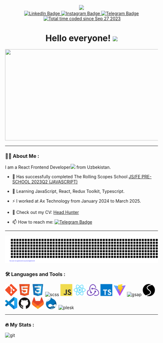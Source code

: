 <div id="header" align="center">
  <img src="https://media.giphy.com/media/1qeMVoOlGWcL0CIYw3/giphy.gif?cid=790b7611c25bd2a56877733093da0a57ff5ab40e13eb5382&ep=v1_user_favorites&rid=giphy.gif&ct=s" width="100"/>
  <div id="badges">
    <a href="https://www.linkedin.com/in/amal-asrarkulov-frontend-developer/">
      <img src="https://img.shields.io/badge/LinkedIn-blue?logo=linkedin&logoColor=white&style=for-the-badge" alt="LinkedIn Badge"/>
    </a>
    <a href="https://www.instagram.com/xomyak_po_kli4ke_xoma/">
      <img src="https://img.shields.io/badge/Instagram-red?style=for-the-badge&logo=instagram&logoColor=white" alt="Instagram Badge"/>
    </a>
    <a href="https://t.me/Hunter_137">
      <img src="https://img.shields.io/badge/Telegram-blue?style=for-the-badge&logo=telegram&logoColor=white" alt="Telegram Badge"/>
    </a>
  </div>
  <div id="badges">
    <img src="https://komarev.com/ghpvc/?username=Hunter-137&style=flat-square&color=blue" alt=""/>
    <a href="https://wakatime.com/@e96c5083-e8d4-4db9-ba39-96140a0f1916?style=social"><img src="https://wakatime.com/badge/user/e96c5083-e8d4-4db9-ba39-96140a0f1916.svg" alt="Total time coded since Sep 27 2023" /></a>
  </div>
  <h1>
    Hello everyone! <img src="https://github.com/blackcater/blackcater/raw/main/images/Hi.gif" height="32"/>
  </h1> 
</div>

<div align="center">
  <img src="https://media.giphy.com/media/k0ijJhqrUP4T2EvmJ1/giphy.gif?cid=ecf05e47i103t69duyytl5m10a8yzkfm1du0tlhdujqqjwis&ep=v1_gifs_search&rid=giphy.gif&ct=g" width="600" height="300"/>
</div>

---

### :man_technologist: About Me :
I am a React Frontend Developer<img src="https://media.giphy.com/media/WUlplcMpOCEmTGBtBW/giphy.gif" width="30"> from Uzbekistan.
- :telescope: Has successfully completed The Rolling Scopes School [JS/FE PRE-SCHOOL 2023Q2 (JAVASCRIPT)](https://app.rs.school/certificate/0sq29rl7)

- :seedling: Learning JavaScript, React, Redux Toolkit, Typescript.

- :zap: I worked at Ax Technology from January 2024 to March 2025.

- :bookmark_tabs: Check out my CV: [Head Hunter](https://tashkent.hh.uz/resume/b0cb1136ff0e74315a0039ed1f5977314a5838)

- :mailbox: How to reach me: [![Telegram Badge](https://img.shields.io/badge/Telegram-blue?logo=telegram&logoColor=white)](https://t.me/Hunter_137)

---
<div align="center">
  <img src="gitartwork.svg" alt="animation"/>
</div>

### :hammer_and_wrench: Languages and Tools :

<div>
  <img src="https://github.com/devicons/devicon/blob/master/icons/git/git-original.svg" alt="git" logo title="Git" width="40" height="40"/>
  <img src="https://github.com/devicons/devicon/blob/master/icons/html5/html5-original.svg" alt="html5" title="HTML5" logo width="40" height="40"/>
  <img src="https://github.com/devicons/devicon/blob/master/icons/css3/css3-original.svg" alt="css3" logo title="CSS3" width="40" height="40"/>
  <img src="https://sass-lang.com/assets/img/styleguide/seal-color.png" alt="scss" logo title="scss" width="40" height="40"/>
  <img src="https://github.com/devicons/devicon/blob/master/icons/javascript/javascript-original.svg" alt="js" logo title="JavaScript" width="40" height="40"/>
  <img src="https://github.com/devicons/devicon/blob/master/icons/react/react-original.svg" alt="react" logo title="React" width="40" height="40"/>
  <img src="https://github.com/devicons/devicon/blob/master/icons/redux/redux-original.svg" alt="redux-toolkit" logo title="Redux-Toolkit" width="40" height="40"/>
  <img src="https://github.com/devicons/devicon/blob/master/icons/typescript/typescript-original.svg" alt="ts" logo title="TypeScript" width="40" height="40"/>
  <img src="https://github.com/devicons/devicon/blob/master/icons/vitejs/vitejs-original.svg" alt="vite" logo title="Vite" width="40" height="40"/>
  <img src="https://avatars.githubusercontent.com/u/2386673?s=48&v=4" alt="gsap" logo title="The Green Sock Animation Platform" width="40" height="40"/>
  <img src="https://github.com/devicons/devicon/blob/master/icons/swiper/swiper-original.svg" alt="swiperJs" logo title="SwiperJS" width="40" height="40"/>
  <img src="https://github.com/devicons/devicon/blob/master/icons/vscode/vscode-original.svg" alt="vscode" logo title="Visual Studio Code" width="40" height="40"/>
  <img src="https://github.com/devicons/devicon/blob/master/icons/github/github-original.svg" alt="github" logo title="Github" width="40" height="40"/>
  <img src="https://github.com/devicons/devicon/blob/master/icons/gitlab/gitlab-original.svg" alt="gitlab" logo title="Gitlab" width="40" height="40"/>
  <img src="https://github.com/devicons/devicon/blob/master/icons/drupal/drupal-original.svg" alt="drupal" logo title="Drupal" width="40" height="40"/>
  <img src="https://cdn1.plesk.com/wp-content/uploads/2017/05/27012542/plesk_logo_primary_positive_.jpg" alt="plesk" logo title="Plesk" width="40" height="40"/>
</div>

---

### :fire: My Stats :

<img src="https://www.codewars.com/users/Skill_Hunter/badges/large" alt="git" logo title="Git"/>


